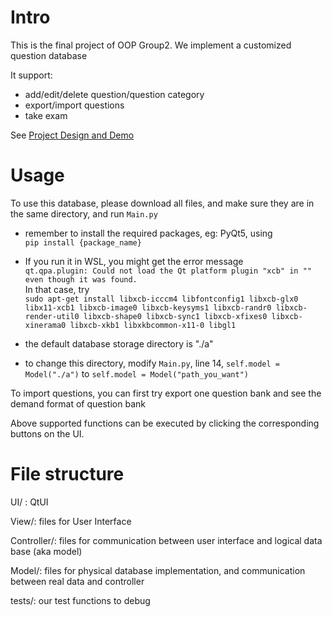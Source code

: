 # Intro
This is the final project of OOP Group2. We implement a customized question database

It support:

* add/edit/delete question/question category
* export/import questions
* take exam

See [Project Design and Demo](https://docs.google.com/document/d/1V-3LBofqckehdJZkw5j6bYwpJK5Tj5u4bU7QFUoPiKM/edit?usp=sharing)

# Usage 
To use this database, please download all files, and make sure they are in the same directory, and run ``Main.py`` 
* remember to install the required packages, eg: PyQt5, using  
``pip install {package_name}``
* If you run it in WSL, you might get the error message  
``qt.qpa.plugin: Could not load the Qt platform plugin "xcb" in "" even though it was found.``  
In that case, try  
``sudo apt-get install libxcb-icccm4 libfontconfig1 libxcb-glx0 libx11-xcb1 libxcb-image0 libxcb-keysyms1 libxcb-randr0 libxcb-render-util0 libxcb-shape0 libxcb-sync1 libxcb-xfixes0 libxcb-xinerama0 libxcb-xkb1 libxkbcommon-x11-0 libgl1``

* the default database storage directory is "./a"
* to change this directory, modify ``Main.py``, line 14, ``self.model = Model("./a")`` to ``self.model = Model("path_you_want")``

To import questions, you can first try export one question bank and see the demand format of question bank

Above supported functions can be executed by clicking the corresponding buttons on the UI.

# File structure
UI/ : QtUI

View/: files for User Interface

Controller/: files for communication between user interface and logical data base (aka model)

Model/: files for physical database implementation, and communication between real data and controller

tests/: our test functions to debug

